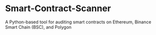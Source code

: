 # Smart-Contract-Scanner
A Python-based tool for auditing smart contracts on Ethereum, Binance Smart Chain (BSC), and Polygon
